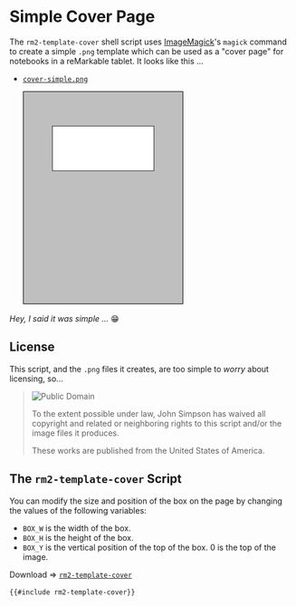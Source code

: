 # Simple Cover Page


The `rm2-template-cover` shell script uses [ImageMagick](https://imagemagick.org/)'s `magick` command to create a simple `.png` template which can be used as a "cover page" for notebooks in a reMarkable tablet. It looks like this ...

* [`cover-simple.png`](cover-simple.png)

    ![cover-simple-sm.png](cover-simple-sm.png)

*Hey, I said it was simple ...* &#x1F601;

## License

This script, and the `.png` files it creates, are too simple to *worry* about licensing, so...

> ![Public Domain](http://i.creativecommons.org/p/zero/1.0/88x31.png)
>
> To the extent possible under law, John Simpson has waived all copyright and related or neighboring rights to this script and/or the image files it produces.
>
> These works are published from the United States of America.

## The `rm2-template-cover` Script

You can modify the size and position of the box on the page by changing the values of the following variables:

* `BOX_W` is the width of the box.
* `BOX_H` is the height of the box.
* `BOX_Y` is the vertical position of the top of the box. 0 is the top of the image.

Download &#x21D2; [`rm2-template-cover`](rm2-template-cover)

```bash
{{#include rm2-template-cover}}
```
